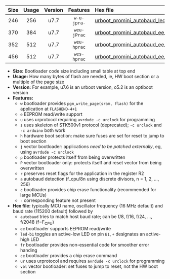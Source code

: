 |Size|Usage|Version|Features|Hex file|
|:-:|:-:|:-:|:-:|:--|
|246|256|u7.7|`w-u-jpra-`|[urboot_promini_autobaud_led+b5_ur_vbl.hex](https://raw.githubusercontent.com/stefanrueger/urboot.hex/main/boards/promini/autobaud/urboot_promini_autobaud_led+b5_ur_vbl.hex)|
|370|384|u7.7|`weu-jPrac`|[urboot_promini_autobaud_ee_led+b5_fr_ce_ur_vbl.hex](https://raw.githubusercontent.com/stefanrueger/urboot.hex/main/boards/promini/autobaud/urboot_promini_autobaud_ee_led+b5_fr_ce_ur_vbl.hex)|
|352|512|u7.7|`weu-hprac`|[urboot_promini_autobaud_ee_led+b5_fr_ce_ur.hex](https://raw.githubusercontent.com/stefanrueger/urboot.hex/main/boards/promini/autobaud/urboot_promini_autobaud_ee_led+b5_fr_ce_ur.hex)|
|456|512|u7.7|`wes-hprac`|[urboot_promini_autobaud_ee_led+b5_fr_ce.hex](https://raw.githubusercontent.com/stefanrueger/urboot.hex/main/boards/promini/autobaud/urboot_promini_autobaud_ee_led+b5_fr_ce.hex)|

- **Size:** Bootloader code size including small table at top end
- **Usage:** How many bytes of flash are needed, ie, HW boot section or a multiple of the page size
- **Version:** For example, u7.6 is an urboot version, o5.2 is an optiboot version
- **Features:**
  + `w` bootloader provides `pgm_write_page(sram, flash)` for the application at `FLASHEND-4+1`
  + `e` EEPROM read/write support
  + `u` uses urprotocol requiring `avrdude -c urclock` for programming
  + `s` uses skeleton of STK500v1 protocol (deprecated); `-c urclock` and `-c arduino` both work
  + `h` hardware boot section: make sure fuses are set for reset to jump to boot section
  + `j` vector bootloader: applications *need to be patched externally*, eg, using `avrdude -c urclock`
  + `p` bootloader protects itself from being overwritten
  + `P` vector bootloader only: protects itself and reset vector from being overwritten
  + `r` preserves reset flags for the application in the register R2
  + `a` autobaud detection (f_cpu/8n using discrete divisors, n = 1, 2, ..., 256)
  + `c` bootloader provides chip erase functionality (recommended for large MCUs)
  + `-` corresponding feature not present
- **Hex file:** typically MCU name, oscillator frequency (16 MHz default) and baud rate (115200 default) followed by
  + `autobaud` tries to match host baud rate; can be f/8, f/16, f/24, ..., f/2048 (f=F<sub>CPU</sub>)
  + `ee` bootloader supports EEPROM read/write
  + `led-b1` toggles an active-low LED on pin `B1`, `+` designates an active-high LED
  + `fr` bootloader provides non-essential code for smoother error handing
  + `ce` bootloader provides a chip erase command
  + `ur` uses urprotocol and requires `avrdude -c urclock` for programming
  + `vbl` vector bootloader: set fuses to jump to reset, not the HW boot section
